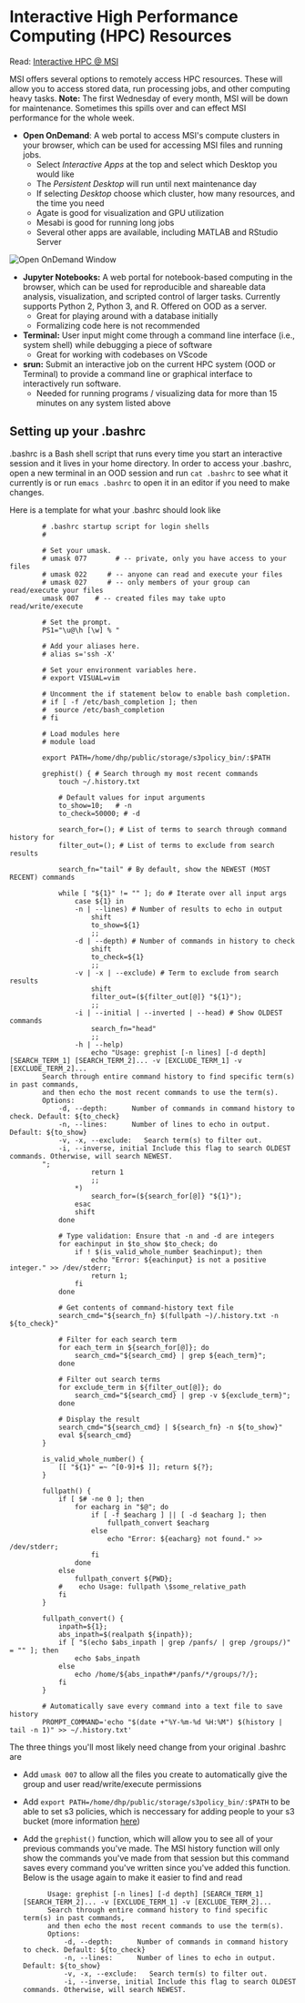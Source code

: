 # Interactive High Performance Computing (HPC) Resources 

Read: [Interactive HPC @ MSI](https://www.msi.umn.edu/content/interactive-hpc)


MSI offers several options to remotely access HPC resources. These will allow you to access stored data, run processing jobs, and other computing heavy tasks. **Note:** The first Wednesday of every month, MSI will be down for maintenance. Sometimes this spills over and can effect MSI performance for the whole week. 

* **Open OnDemand**: A web portal to access MSI's compute clusters in your browser, which can be used for accessing MSI files and running jobs.
    * Select *Interactive Apps* at the top and select which Desktop you would like
    * The *Persistent Desktop* will run until next maintenance day 
    * If selecting *Desktop* choose which cluster, how many resources, and the time you need 
    * Agate is good for visualization and GPU utilization
    * Mesabi is good for running long jobs 
    * Several other apps are available, including MATLAB and RStudio Server

![Open OnDemand Window](img/ood_example.jpeg)

* **Jupyter Notebooks:** A web portal for notebook-based computing in the browser, which can be used for reproducible and shareable data analysis, visualization, and scripted control of larger tasks. Currently supports Python 2, Python 3, and R. Offered on OOD as a server.
    * Great for playing around with a database initially
    * Formalizing code here is not recommended
* **Terminal:** User input might come through a command line interface (i.e., system shell) while debugging a piece of software 
    * Great for working with codebases on VScode
* **srun:**  Submit an interactive job on the current HPC system (OOD or Terminal) to provide a command line or graphical interface to interactively run software.
    * Needed for running programs / visualizing data for more than 15 minutes on any system listed above

## Setting up your .bashrc

.bashrc is a Bash shell script that runs every time you start an interactive session and it lives in your home directory. In order to access your .bashrc, open a new terminal in an OOD session and run `cat .bashrc` to see what it currently is or run `emacs .bashrc` to open it in an editor if you need to make changes. 

Here is a template for what your .bashrc should look like

            # .bashrc startup script for login shells
            #

            # Set your umask.
            # umask 077       # -- private, only you have access to your files
            # umask 022     # -- anyone can read and execute your files
            # umask 027     # -- only members of your group can read/execute your files
            umask 007    # -- created files may take upto read/write/execute

            # Set the prompt.
            PS1="\u@\h [\w] % "

            # Add your aliases here.
            # alias s='ssh -X'

            # Set your environment variables here.
            # export VISUAL=vim

            # Uncomment the if statement below to enable bash completion.
            # if [ -f /etc/bash_completion ]; then
            #  source /etc/bash_completion
            # fi

            # Load modules here
            # module load

            export PATH=/home/dhp/public/storage/s3policy_bin/:$PATH

            grephist() { # Search through my most recent commands
                touch ~/.history.txt

                # Default values for input arguments
                to_show=10;   # -n
                to_check=50000; # -d

                search_for=(); # List of terms to search through command history for
                filter_out=(); # List of terms to exclude from search results

                search_fn="tail" # By default, show the NEWEST (MOST RECENT) commands

                while [ "${1}" != "" ]; do # Iterate over all input args
                    case ${1} in
                    -n | --lines) # Number of results to echo in output
                        shift
                        to_show=${1}
                        ;;
                    -d | --depth) # Number of commands in history to check
                        shift
                        to_check=${1}
                        ;;
                    -v | -x | --exclude) # Term to exclude from search results
                        shift
                        filter_out=(${filter_out[@]} "${1}");
                        ;;
                    -i | --initial | --inverted | --head) # Show OLDEST commands
                        search_fn="head"
                        ;;
                    -h | --help)
                        echo "Usage: grephist [-n lines] [-d depth] [SEARCH_TERM_1] [SEARCH_TERM_2]... -v [EXCLUDE_TERM_1] -v [EXCLUDE_TERM_2]...
            Search through entire command history to find specific term(s) in past commands,
            and then echo the most recent commands to use the term(s).
            Options:
                -d, --depth:      Number of commands in command history to check. Default: ${to_check}
                -n, --lines:      Number of lines to echo in output. Default: ${to_show}
                -v, -x, --exclude:   Search term(s) to filter out.
                -i, --inverse, initial Include this flag to search OLDEST commands. Otherwise, will search NEWEST.
            ";
                        return 1
                        ;;
                    *)
                        search_for=(${search_for[@]} "${1}");
                    esac
                    shift
                done

                # Type validation: Ensure that -n and -d are integers
                for eachinput in $to_show $to_check; do
                    if ! $(is_valid_whole_number $eachinput); then
                        echo "Error: ${eachinput} is not a positive integer." >> /dev/stderr;
                        return 1;
                    fi
                done

                # Get contents of command-history text file
                search_cmd="${search_fn} $(fullpath ~)/.history.txt -n ${to_check}"

                # Filter for each search term
                for each_term in ${search_for[@]}; do
                    search_cmd="${search_cmd} | grep ${each_term}";
                done

                # Filter out search terms
                for exclude_term in ${filter_out[@]}; do
                    search_cmd="${search_cmd} | grep -v ${exclude_term}";
                done

                # Display the result
                search_cmd="${search_cmd} | ${search_fn} -n ${to_show}"
                eval ${search_cmd}
            }

            is_valid_whole_number() {
                [[ "${1}" =~ ^[0-9]+$ ]]; return ${?};
            }

            fullpath() {
                if [ $# -ne 0 ]; then
                    for eacharg in "$@"; do
                        if [ -f $eacharg ] || [ -d $eacharg ]; then
                            fullpath_convert $eacharg
                        else
                            echo "Error: ${eacharg} not found." >> /dev/stderr;
                        fi
                    done
                else
                    fullpath_convert ${PWD};
                #    echo Usage: fullpath \$some_relative_path
                fi
            }

            fullpath_convert() {
                inpath=${1};
                abs_inpath=$(realpath ${inpath});
                if [ "$(echo $abs_inpath | grep /panfs/ | grep /groups/)" = "" ]; then
                    echo $abs_inpath
                else
                    echo /home/${abs_inpath#*/panfs/*/groups/?/};
                fi
            }

            # Automatically save every command into a text file to save history
            PROMPT_COMMAND='echo "$(date +"%Y-%m-%d %H:%M") $(history | tail -n 1)" >> ~/.history.txt'

The three things you'll most likely need change from your original .bashrc are

- Add `umask 007` to allow all the files you create to automatically give the group and user read/write/execute permissions

- Add `export PATH=/home/dhp/public/storage/s3policy_bin/:$PATH` to be able to set s3 policies, which is neccessary for adding people to your s3 bucket (more information [here](s3.md))

- Add the `grephist()` function, which will allow you to see all of your previous commands you've made. The MSI history function will only show the commands you've made from that session but this command saves every command you've written since you've added this function. Below is the usage again to make it easier to find and read

            Usage: grephist [-n lines] [-d depth] [SEARCH_TERM_1] [SEARCH_TERM_2]... -v [EXCLUDE_TERM_1] -v [EXCLUDE_TERM_2]...
            Search through entire command history to find specific term(s) in past commands,
            and then echo the most recent commands to use the term(s).
            Options:
                -d, --depth:      Number of commands in command history to check. Default: ${to_check}
                -n, --lines:      Number of lines to echo in output. Default: ${to_show}
                -v, -x, --exclude:   Search term(s) to filter out.
                -i, --inverse, initial Include this flag to search OLDEST commands. Otherwise, will search NEWEST.

